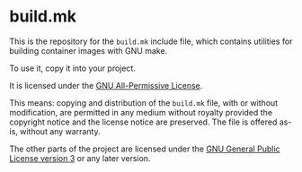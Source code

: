 build.mk
========

This is the repository for the `build.mk` include file, which contains
utilities for building container images with GNU make.

To use it, copy it into your project.

It is licensed under the
[GNU All-Permissive License](https://www.gnu.org/licenses/license-list.html#GNUAllPermissive).

This means: copying and distribution of the `build.mk` file, with or
without modification, are permitted in any medium without royalty
provided the copyright notice and the license notice are preserved.
The file is offered as-is, without any warranty.

The other parts of the project are licensed under the
[GNU General Public License version 3](https://www.gnu.org/licenses/license-list.html#GNUGPLv3)
or any later version.
